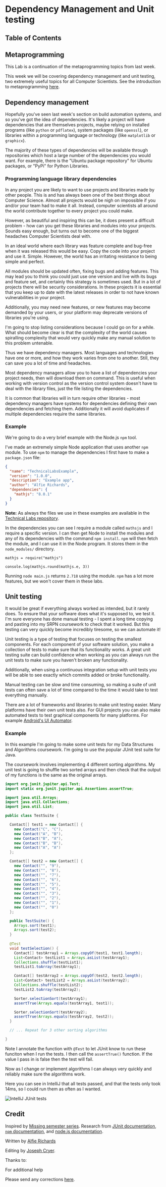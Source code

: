 
# Dependency Management and Unit testing

## Table of Contents

## Metaprogramming

This Lab is a continuation of the metaprogramming topics from last week.

This week we will be covering dependency management and unit testing, two 
extremely useful topics for all Computer Scientists. See the introduction to 
metaprogramming [here](build_systems_and_cont_int#metaprogramming).

## Dependency management

Hopefully you've seen last week's section on build automation systems, and so 
you've got the idea of dependencies. It's likely a project will have 
dependencies that are themselves projects, maybe relying on installed programs 
(like `python` or `pdflatex`), system packages (like `openssl`), or libraries 
within a programming language or technology (like `matplotlib` or `graphicx`). 

The majority of these types of dependencies will be available through 
repositories which host a large number of the dependencies you would want. For 
example, there is the "Ubuntu package repository" for Ubuntu packages, or "PyPi" 
for Python Libraries. 

### Programming language library dependencies 

In any project you are likely to want to use projects and libraries made by other 
people. This is and has always been one of the best things about Computer 
Science. Almost all projects would be nigh on impossible if you and/or your team 
had to make it all. Instead, computer scientists all around the 
world contribute together to every 
project you could make.

However, as beautiful and inspiring this can be, it does present a difficult 
problem - how can you get these libraries and modules into your projects.
Sounds easy enough, but turns out to become one of the biggest headaches 
Computer Scientists deal with.

In an ideal world where each library was feature complete and bug-free when it was released this would be easy. Copy the code into your project 
and use it. Simple. However, the world has an irritating resistance to being 
simple and perfect. 

All modules should be updated often, fixing bugs and adding features. This may 
lead you to think you could just use one version and live with its bugs and feature 
set, and certainly this strategy is sometimes used. But in a lot 
of projects there will be security considerations. In these projects it is 
essential that you keep up to date with the latest releases in order to not have 
known vulnerabilities in your project. 

Additionally, you may need new features, or new features may become demanded by 
your users, or your platform may deprecate versions of libraries you're using. 

I'm going to stop listing considerations because I could go on for a while. 
What should become clear is that the complexity of the world causes spiralling 
complexity that would very quickly make any manual solution to this problem 
untenable. 

Thus we have dependency managers. Most languages and technologies have one or more, and how they work varies from one to another. Still, they can save you a lot of time 
and headaches. 

Most dependency managers allow you to have a list of dependencies your project 
needs, then will download them on command. This is useful when working with version control as
the version control system doesn't have to deal with the library files, just the 
file listing the dependencies. 

It is common that libraries will in turn require other libraries - most dependency managers have systems for dependencies defining their own 
dependencies and fetching them. Additionally it will avoid duplicates if 
multiple dependencies require the same libraries.

### Example

We're going to do a very brief example with the Node.js `npm` tool.

I've made an extremely simple Node application that uses another `npm` module. To 
use `npm` to manage the dependencies I first have to make a `package.json` file:

```json
{
  "name": "TechnicalLabsExample",
  "version": "1.0.0",
  "description": "Example app",
  "author": "Alfie Richards",
  "dependencies": {
    "mathjs": "8.0.1"
  }
}
```

**Note:** As always the files we use in these examples are available in the 
[Technical Labs repository](https://github.com/bath-bcss/Technical-Labs).

In the dependencies you can see I require a module called `mathsjs` and I
require a specific version. I can then get Node to install the modules and any 
of its dependencies with the command `npm install`. `npm` will then fetch the 
module, and I can use it in the Node program. It stores them in the 
`node_modules/` directory.

```node 
mathjs = require("mathjs")

console.log(mathjs.round(mathjs.e, 3))
```

Running `node main.js` returns `2.718` using the module. `npm` has a lot 
more features, but we won't cover them in these labs.

## Unit testing

It would be great if everything always worked as intended, but it rarely does. 
To ensure that your software does what it's supposed to, we test it. I'm sure 
everyone has done manual testing - I spent a long time copying and pasting into 
my SRPN coursework to check that it worked. But this testing can very quickly become 
incredibly tiresome, so we can automate it!

Unit testing is a type of testing that focuses on testing the smallest 
components. For each component of your software solution, you make a collection 
of tests to make sure that its functionality works. A great unit testing suite can 
build confidence when working as you can always run the unit tests to make sure 
you haven't broken any functionality.

Additionally, when using a continuous integration setup with unit tests you will 
be able to see exactly which commits added or broke functionality.

Manual testing can be slow and time consuming, so making a suite of unit 
tests can often save a lot of time compared to the time it would take to test 
everything manually.

There are a lot of frameworks and libraries to make unit testing easier. Many platforms have their own unit tests also. For GUI projects you 
can also make automated tests to test graphical components for many platforms. For 
example [Android's UI 
Automator](https://developer.android.com/training/testing/ui-automator).

### Example

In this example I'm going to make some unit tests for my Data Structures and 
Algorithms coursework. I'm going to use the popular JUnit test suite for Java.

The coursework involves implementing 4 different sorting algorithms. My unit 
test is going to shuffle two sorted arrays and then check that the output of my 
functions is the same as the original arrays.

```java
import org.junit.jupiter.api.Test;
import static org.junit.jupiter.api.Assertions.assertTrue;

import java.util.Arrays;
import java.util.Collections;
import java.util.List;

public class TestSuite {

  Contact[] test1 = new Contact[] {
    new Contact("C", "C"),
    new Contact("A", "B"),
    new Contact("B", "A"),
    new Contact("B", "B"),
    new Contact("A", "A")
  };

  Contact[] test2 = new Contact[] {
    new Contact("", "9"),
    new Contact("", "8"),
    new Contact("", "7"),
    new Contact("", "6"),
    new Contact("", "5"),
    new Contact("", "4"),
    new Contact("", "3"),
    new Contact("", "2"),
    new Contact("", "1"),
    new Contact("", "0")
  };

  public TestSuite() {
    Arrays.sort(test1);
    Arrays.sort(test2);
  }
 
  @Test
  void testSelection() {
    Contact[] testArray1 = Arrays.copyOf(test1, test1.length);
    List<Contact> testList1 = Arrays.asList(testArray1);
    Collections.shuffle(testList1);
    testList1.toArray(testArray1);

    Contact[] testArray2 = Arrays.copyOf(test2, test2.length);
    List<Contact> testList2 = Arrays.asList(testArray2);
    Collections.shuffle(testList2);
    testList2.toArray(testArray2);

    Sorter.selectionSort(testArray1);
    assertTrue(Arrays.equals(testArray1, test1));

    Sorter.selectionSort(testArray2);
    assertTrue(Arrays.equals(testArray2, test2));
  }

  // ... Repeat for 3 other sorting algorithms

}
``` 

Note I annotate the function with `@Test` to let JUnit know to run these 
funciton when I run the tests. I then call the `assertTrue()` function. If the 
value I pass in is false then the test will fail.

Now as I change or implement algorithms I can always very quickly and reliably 
make sure the algorithms work. 

Here you can see in IntelliJ that all tests passed, and that the tests only took 
14ms, so I could run them as often as I wanted.

![IntelliJ JUnit tests](assets/DMAUT/IntelliJUnitTests.png)

## Credit

Inspired by [Missing semester series](https://missing.csail.mit.edu). Research 
from [JUnit documentation](https://junit.org/junit5/), [`npm` 
documentation](https://docs.npmjs.com/about-npm), and [node.js 
documentation](https://nodejs.org/en/docs/).

Written by [Alfie Richards](https://www.alfierichards.com)

Editing by [Joseph Cryer](mailto:jjc82@bath.ac.uk).

Thanks to:


For additional help

Please send any corrections [here](mailto:alfierchrds@gmail.com).
